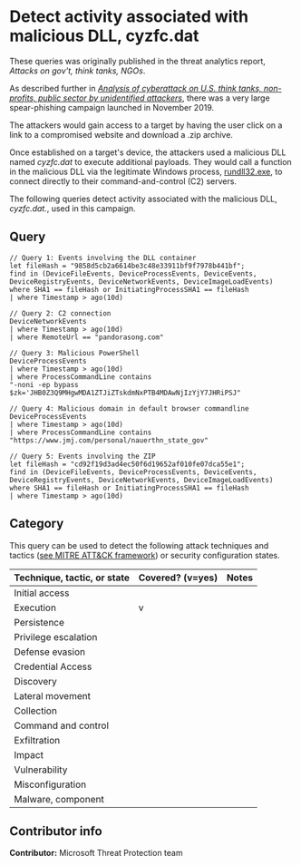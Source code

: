 # Detect activity associated with malicious DLL, cyzfc.dat

These queries was originally published in the threat analytics report, *Attacks on gov't, think tanks, NGOs*.

As described further in *[Analysis of cyberattack on U.S. think tanks, non-profits, public sector by unidentified attackers](https://www.microsoft.com/security/blog/2018/12/03/analysis-of-cyberattack-on-u-s-think-tanks-non-profits-public-sector-by-unidentified-attackers/)*, there was a very large spear-phishing campaign launched in November 2019.

The attackers would gain access to a target by having the user click on a link to a compromised website and download a .zip archive.

Once established on a target's device, the attackers used a malicious DLL named *cyzfc.dat* to execute additional payloads. They would call a function in the malicious DLL via the legitimate Windows process, [rundll32.exe](https://docs.microsoft.com/en-us/windows-server/administration/windows-commands/rundll32), to connect directly to their command-and-control (C2) servers.

The following queries detect activity associated with the malicious DLL, *cyzfc.dat.*, used in this campaign.

## Query

```Kusto
​// Query 1: Events involving the DLL container
let fileHash = "9858d5cb2a6614be3c48e33911bf9f7978b441bf";
find in (DeviceFileEvents, DeviceProcessEvents, DeviceEvents,
DeviceRegistryEvents, DeviceNetworkEvents, DeviceImageLoadEvents)
where SHA1 == fileHash or InitiatingProcessSHA1 == fileHash
| where Timestamp > ago(10d)

// Query 2: C2 connection
DeviceNetworkEvents
| where Timestamp > ago(10d)
| where RemoteUrl == "pandorasong.com"

// Query 3: Malicious PowerShell
DeviceProcessEvents
| where Timestamp > ago(10d)
| where ProcessCommandLine contains
"-noni -ep bypass $zk='JHB0Z3Q9MHgwMDA1ZTJiZTskdmNxPTB4MDAwNjIzYjY7JHRiPSJ"

// Query 4: Malicious domain in default browser commandline
DeviceProcessEvents
| where Timestamp > ago(10d)
| where ProcessCommandLine contains
"https://www.jmj.com/personal/nauerthn_state_gov"

// Query 5: Events involving the ZIP
let fileHash = "cd92f19d3ad4ec50f6d19652af010fe07dca55e1";
find in (DeviceFileEvents, DeviceProcessEvents, DeviceEvents,
DeviceRegistryEvents, DeviceNetworkEvents, DeviceImageLoadEvents)
where SHA1 == fileHash or InitiatingProcessSHA1 == fileHash
| where Timestamp > ago(10d)
```

## Category

This query can be used to detect the following attack techniques and tactics ([see MITRE ATT&CK framework](https://attack.mitre.org/)) or security configuration states.

| Technique, tactic, or state | Covered? (v=yes) | Notes |
|-|-|-|
| Initial access |  |  |
| Execution | v |  |
| Persistence |  |  |
| Privilege escalation |  |  |
| Defense evasion |  |  |
| Credential Access |  |  |
| Discovery |  |  |
| Lateral movement |  |  |
| Collection |  |  |
| Command and control |  |  |
| Exfiltration |  |  |
| Impact |  |  |
| Vulnerability |  |  |
| Misconfiguration |  |  |
| Malware, component |  |  |

## Contributor info

**Contributor:** Microsoft Threat Protection team

